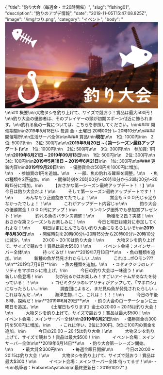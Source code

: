 {
  "title": "釣り大会（毎週金・土20時開催）",
  "slug": "fishing01",
  "description": "釣りのアプデ情報",
  "date": "2019-11-05T15:47:08.825Z",
  "image": "/img/つり.png",
  "category": "イベント",
  "body": "![](/img/つり.png)\n\n## 概要\n\n大物ヌシを釣り上げて、サイズで競おう！賞品は最大500円！\n\n釣り大会の優勝者は、そのプレイヤーの頭が初期スポーン付近に飾られます。\n\n釣れる魚の一覧については、こちらを参照してください。\n\n#### 開催期間\n\n2019年5月18日\\~ 毎週 金・土曜日 20時00分 \\~ 20時10分\n\n#### 開催場所\n\n生活サーバ全体\n\n#### 賞品\n\n**現在**\n\n　1位: 1000円\n\n　2位: 500円\n\n　3位: 300円\n\n\n**2019年9月20日 ~ ( 第一シーズン最終アップデート )**\n\n　1位: 1000円\n\n　2位: 500円\n\n　3位: 300円\n\n　参加賞: 1円\n\n**2019年6月21日 ~ 2019年09月13日**\n\n　1位: 500円\n\n　2位: 300円\n\n　3位: 100円\n\n**2019年5月18日 ~ 2019年6月21日**\n\n　1位: 300円\n\n#### 更新内容\n\n**2019年9月20日**\n\n　・優勝賞金の500円を1000円に増加。\n\n　・参加賞の1円を追加。\n\n　・一部、魚の釣れる確率を調整。\n\n　・魚の種類を2匹追加。\n\n　・開催時刻を20時00分\\~20時10分から20時00分\\~20時15分に増加。\n\n　　　【おさかな第一シーズン最終アップデート！！】\n\n　　　今日は釣り大会だよ！\n\n　　　そして第一シーズン最終アップデートです！！\n\n　　　みんなもう正直飽きてたでしょ！\n\n　　　賞金も５００円じゃ足りなかったでしょ！！\n\n　　　これがアップデート内容じゃ\n\n　　　釣り大会の優勝賞金１０００円にアップ！\n\n　　　ランキング圏外でも参加賞プレゼント！\n\n　　　 釣れる魚のバランス調整！\n\n　　　新種を２匹？実装！\n\n　　　おさかな第２シーズンもお楽しみに！\n\n　　　今日と明日は絶対に参加してくれよな！\n\n　　　明日は更にとんでもない釣り大会になるらしいぞ\n\n**2019年8月30日**\n\n　・開催時刻を20時00分\\~20時15分から20時00分\\~20時10分に減少。\n\n　　　20:00 ~ 20:10は釣り大会！\n\n　　　大物ヌシを釣り上げて、サイズで競おう！賞品は最大$500！\n\n　　　イベント会場：メインサーバー全体\n\n　　　待ってるぜ！\n\n**2019年7月13日**\n\n　・魚の種類を追加。\n\n　　　新種の魚が発見されたらしい…\n\n　　　これは…ポ○モン???\n\n**2019年7月6日**\n\n　・魚の種類を追加。\n\n　・コセミクジラのレアリティをマボロシに格上げ。\n\n　　　今日の釣り大会は一味違う！\n\n　　　新しい魚登場！\n\n　　　何が出るかはお楽しみ！すごいアイテムがあなたを待っている！！\n\n　　　+ コセミクジラのレアリティがアップして、「マボロシ」になったらしい…!\n\n　　　調査団によると、まだ見ぬ魚が発見されたらしい…これはなんだ…\n\n　　　海洋生物…! こ、これは！！！！\n\n　　　今日の午後８時、探索だ！\n\n**2019年6月29日**\n\n　・釣り大会のローテーションに土曜日を追加。\n\n　　　《土曜日もやります》金土の20:00 ~ 20:15は釣り大会！\n\n　　　大物ヌシを釣り上げて、サイズで競おう！賞品は最大$500！\n\n　　　イベント会場：メインサーバー全体\n\n**2019年6月21日**\n\n　・優勝賞金の300円を500円に増加。\n\n　　・これに伴い、2位に300円、3位に100円の賞金を追加。\n\n　　　今日の20:00 ~ 20:15は釣り大会！\n\n　　　大物ヌシを釣り上げて、サイズで競おう！賞品は最大$500！\n\n　　　イベント会場：メインサーバー全体\n\n**2019年6月14日**\n\n　・釣り大会第一シーズン開始。\n\n　　・最大賞金300円\n\n　　・毎週金曜日開催\n\n　　　今日の20:00 ~ 20:15は釣り大会！\n\n　　　大物ヌシを釣り上げて、サイズで競おう！賞品は最大$300！\n\n　　　イベント会場：メインサーバー全体 待ってるぜ！\n\n- - -\n\n執筆者：ErabaretaAyataka\n\n最終更新日：2019/10/27"
}
